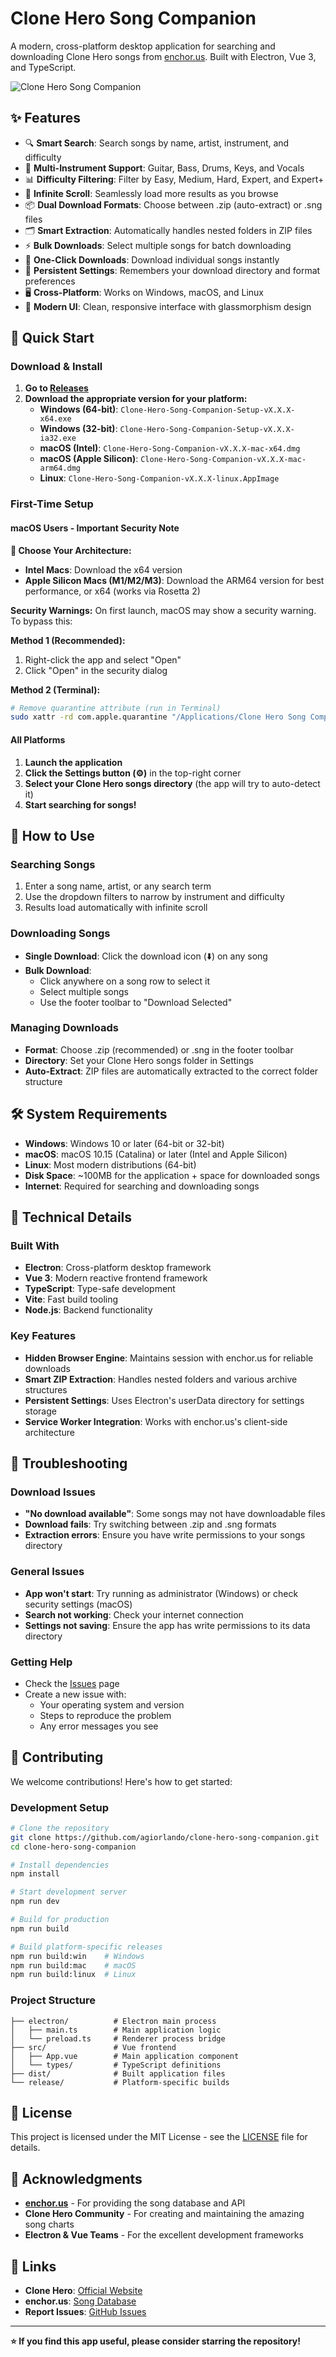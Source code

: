 # Clone Hero Song Companion

A modern, cross-platform desktop application for searching and downloading Clone Hero songs from [enchor.us](https://www.enchor.us/). Built with Electron, Vue 3, and TypeScript.

![Clone Hero Song Companion](https://via.placeholder.com/800x400/667eea/ffffff?text=Clone+Hero+Song+Companion)

## ✨ Features

- 🔍 **Smart Search**: Search songs by name, artist, instrument, and difficulty
- 🎸 **Multi-Instrument Support**: Guitar, Bass, Drums, Keys, and Vocals
- 📊 **Difficulty Filtering**: Filter by Easy, Medium, Hard, Expert, and Expert+
- 🔄 **Infinite Scroll**: Seamlessly load more results as you browse
- 📦 **Dual Download Formats**: Choose between .zip (auto-extract) or .sng files
- 🗂️ **Smart Extraction**: Automatically handles nested folders in ZIP files
- ⚡ **Bulk Downloads**: Select multiple songs for batch downloading
- 🎯 **One-Click Downloads**: Download individual songs instantly
- 💾 **Persistent Settings**: Remembers your download directory and format preferences
- 🖥️ **Cross-Platform**: Works on Windows, macOS, and Linux
- 🎨 **Modern UI**: Clean, responsive interface with glassmorphism design

## 🚀 Quick Start

### Download & Install

1. **Go to [Releases](https://github.com/agiorlando/clone-hero-song-companion/releases)**
2. **Download the appropriate version for your platform:**
   - **Windows (64-bit)**: `Clone-Hero-Song-Companion-Setup-vX.X.X-x64.exe`
   - **Windows (32-bit)**: `Clone-Hero-Song-Companion-Setup-vX.X.X-ia32.exe`
   - **macOS (Intel)**: `Clone-Hero-Song-Companion-vX.X.X-mac-x64.dmg`
   - **macOS (Apple Silicon)**: `Clone-Hero-Song-Companion-vX.X.X-mac-arm64.dmg`
   - **Linux**: `Clone-Hero-Song-Companion-vX.X.X-linux.AppImage`

### First-Time Setup

#### macOS Users - Important Security Note

**📱 Choose Your Architecture:**
- **Intel Macs**: Download the x64 version
- **Apple Silicon Macs (M1/M2/M3)**: Download the ARM64 version for best performance, or x64 (works via Rosetta 2)

**Security Warnings:**
On first launch, macOS may show a security warning. To bypass this:

**Method 1 (Recommended):**
1. Right-click the app and select "Open"
2. Click "Open" in the security dialog

**Method 2 (Terminal):**
```bash
# Remove quarantine attribute (run in Terminal)
sudo xattr -rd com.apple.quarantine "/Applications/Clone Hero Song Companion.app"
```

#### All Platforms
1. **Launch the application**
2. **Click the Settings button (⚙️)** in the top-right corner
3. **Select your Clone Hero songs directory** (the app will try to auto-detect it)
4. **Start searching for songs!**

## 📱 How to Use

### Searching Songs
1. Enter a song name, artist, or any search term
2. Use the dropdown filters to narrow by instrument and difficulty
3. Results load automatically with infinite scroll

### Downloading Songs
- **Single Download**: Click the download icon (⬇️) on any song
- **Bulk Download**: 
  - Click anywhere on a song row to select it
  - Select multiple songs
  - Use the footer toolbar to "Download Selected"

### Managing Downloads
- **Format**: Choose .zip (recommended) or .sng in the footer toolbar
- **Directory**: Set your Clone Hero songs folder in Settings
- **Auto-Extract**: ZIP files are automatically extracted to the correct folder structure

## 🛠️ System Requirements

- **Windows**: Windows 10 or later (64-bit or 32-bit)
- **macOS**: macOS 10.15 (Catalina) or later (Intel and Apple Silicon)
- **Linux**: Most modern distributions (64-bit)
- **Disk Space**: ~100MB for the application + space for downloaded songs
- **Internet**: Required for searching and downloading songs

## 🔧 Technical Details

### Built With
- **Electron**: Cross-platform desktop framework
- **Vue 3**: Modern reactive frontend framework
- **TypeScript**: Type-safe development
- **Vite**: Fast build tooling
- **Node.js**: Backend functionality

### Key Features
- **Hidden Browser Engine**: Maintains session with enchor.us for reliable downloads
- **Smart ZIP Extraction**: Handles nested folders and various archive structures
- **Persistent Settings**: Uses Electron's userData directory for settings storage
- **Service Worker Integration**: Works with enchor.us's client-side architecture

## 🐛 Troubleshooting

### Download Issues
- **"No download available"**: Some songs may not have downloadable files
- **Download fails**: Try switching between .zip and .sng formats
- **Extraction errors**: Ensure you have write permissions to your songs directory

### General Issues
- **App won't start**: Try running as administrator (Windows) or check security settings (macOS)
- **Search not working**: Check your internet connection
- **Settings not saving**: Ensure the app has write permissions to its data directory

### Getting Help
- Check the [Issues](https://github.com/agiorlando/clone-hero-song-companion/issues) page
- Create a new issue with:
  - Your operating system and version
  - Steps to reproduce the problem
  - Any error messages you see

## 🤝 Contributing

We welcome contributions! Here's how to get started:

### Development Setup
```bash
# Clone the repository
git clone https://github.com/agiorlando/clone-hero-song-companion.git
cd clone-hero-song-companion

# Install dependencies
npm install

# Start development server
npm run dev

# Build for production
npm run build

# Build platform-specific releases
npm run build:win    # Windows
npm run build:mac    # macOS
npm run build:linux  # Linux
```

### Project Structure
```
├── electron/          # Electron main process
│   ├── main.ts        # Main application logic
│   └── preload.ts     # Renderer process bridge
├── src/               # Vue frontend
│   ├── App.vue        # Main application component
│   └── types/         # TypeScript definitions
├── dist/              # Built application files
└── release/           # Platform-specific builds
```

## 📄 License

This project is licensed under the MIT License - see the [LICENSE](LICENSE) file for details.

## 🙏 Acknowledgments

- **[enchor.us](https://www.enchor.us/)** - For providing the song database and API
- **Clone Hero Community** - For creating and maintaining the amazing song charts
- **Electron & Vue Teams** - For the excellent development frameworks

## 🔗 Links

- **Clone Hero**: [Official Website](https://clonehero.net/)
- **enchor.us**: [Song Database](https://www.enchor.us/)
- **Report Issues**: [GitHub Issues](https://github.com/agiorlando/clone-hero-song-companion/issues)

---

**⭐ If you find this app useful, please consider starring the repository!**